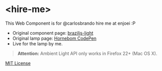 # &lt;hire-me&gt;

This Web Component is for @carlosbrando hire me at enjoei :P 

- Original component page: [braziljs-light](https://github.com/braziljs/braziljs-light)
- Original lamp page: [Hornebom CodePen](http://codepen.io/Hornebom/pen/clDsr)
- Live for the lamp by me.

> **Attention:** Ambient Light API only works in Firefox 22+ (Mac OS X).

[MIT License](http://opensource.org/licenses/MIT)
